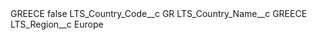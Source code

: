 <?xml version="1.0" encoding="UTF-8"?>
<CustomMetadata xmlns="http://soap.sforce.com/2006/04/metadata" xmlns:xsi="http://www.w3.org/2001/XMLSchema-instance" xmlns:xsd="http://www.w3.org/2001/XMLSchema">
    <label>GREECE</label>
    <protected>false</protected>
    <values>
        <field>LTS_Country_Code__c</field>
        <value xsi:type="xsd:string">GR</value>
    </values>
    <values>
        <field>LTS_Country_Name__c</field>
        <value xsi:type="xsd:string">GREECE</value>
    </values>
    <values>
        <field>LTS_Region__c</field>
        <value xsi:type="xsd:string">Europe</value>
    </values>
</CustomMetadata>
